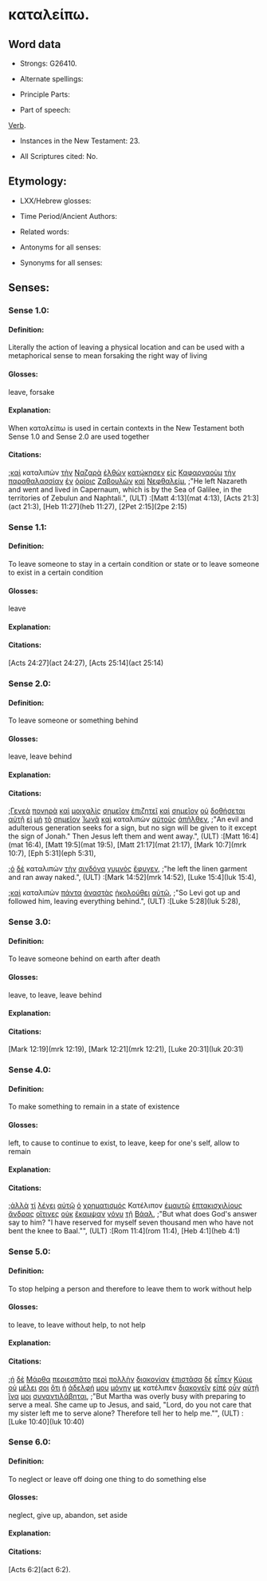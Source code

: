 # καταλείπω.

<!-- Status: S2=Needs2ndReview -->
<!-- Lexica used for edits: BDAG, FFM, LN, BN, A-S -->

## Word data

* Strongs: G26410.


* Alternate spellings:

* Principle Parts: 

* Part of speech: 

[Verb](http://ugg.readthedocs.io/en/latest/verb.html). 

* Instances in the New Testament: 23.

* All Scriptures cited: No.

## Etymology: 

* LXX/Hebrew glosses: 

* Time Period/Ancient Authors: 

* Related words: 

* Antonyms for all senses:

* Synonyms for all senses: 

## Senses:

### Sense 1.0:


#### Definition: 

Literally the action of leaving a physical location and can be used with a metaphorical sense to mean forsaking the right way of living 

#### Glosses:

leave, forsake

#### Explanation: 

When καταλείπω is used in certain contexts in the New Testament both Sense 1.0 and Sense 2.0 are used together 

#### Citations:

;[καὶ](../G25320/01.md) καταλιπὼν [τὴν](../G35880/01.md) [Ναζαρὰ](../G34780/01.md) [ἐλθὼν](../G20640/01.md) [κατῴκησεν](../G27300/01.md) [εἰς](../G15190/01.md) [Καφαρναοὺμ](../G25840/01.md) [τὴν](../G35880/01.md) [παραθαλασσίαν](../G38640/01.md) [ἐν](../G17220/01.md) [ὁρίοις](../G37250/01.md) [Ζαβουλὼν](../G21940/01.md) [καὶ](../G25320/01.md) [Νεφθαλείμ](../G35080/01.md), 
;"He left Nazareth and went and lived in Capernaum, which is by the Sea of Galilee, in the territories of Zebulun and Naphtali.",  (ULT)
:[Matt 4:13](mat 4:13),  [Acts 21:3](act 21:3),  [Heb 11:27](heb 11:27),  [2Pet 2:15](2pe 2:15)

 
### Sense 1.1:


#### Definition: 

To leave someone to stay in a certain condition or state or to leave someone to exist in a certain condition  

#### Glosses:

leave

#### Explanation: 


#### Citations:
 
[Acts 24:27](act 24:27), [Acts 25:14](act 25:14) 
             

### Sense 2.0:

#### Definition: 

To leave someone or something behind

#### Glosses:

leave, leave behind

#### Explanation:

#### Citations:

;[Γενεὰ](../G10740/01.md) [πονηρὰ](../G41900/01.md) [καὶ](../G25320/01.md) [μοιχαλὶς](../G99999/01.md) [σημεῖον](../G45920/01.md) [ἐπιζητεῖ](../G19340/01.md) [καὶ](../G25320/01.md) [σημεῖον](../G45920/01.md) [οὐ](../G37560/01.md) [δοθήσεται](../G13250/01.md) [αὐτῇ](../G08460/01.md) [εἰ](../G14870/01.md) [μὴ](../G33610/01.md) [τὸ](../G35880/01.md) [σημεῖον](../G45920/01.md) [Ἰωνᾶ](../G24950/01.md) [καὶ](../G25320/01.md) καταλιπὼν [αὐτοὺς](../G08460/01.md) [ἀπῆλθεν](../G05650/01.md), 
;"An evil and adulterous generation seeks for a sign, but no sign will be given to it except the sign of Jonah." Then Jesus left them and went away.",  (ULT)
:[Matt 16:4](mat 16:4), [Matt 19:5](mat 19:5), [Matt 21:17](mat 21:17), [Mark 10:7](mrk 10:7), [Eph 5:31](eph 5:31),

;[ὁ](../G35880/01.md) [δὲ](../G11610/01.md) καταλιπὼν [τὴν](../G35880/01.md) [σινδόνα](../G46160/01.md) [γυμνὸς](../G11310/01.md) [ἔφυγεν](../G53430/01.md), 
;"he left the linen garment and ran away naked.",  (ULT)
:[Mark 14:52](mrk 14:52),  [Luke 15:4](luk 15:4),

;[καὶ](../G25320/01.md) καταλιπὼν [πάντα](../G39560/01.md) [ἀναστὰς](../G04500/01.md) [ἠκολούθει](../G01900/01.md) [αὐτῷ](../G08460/01.md), 
;"So Levi got up and followed him, leaving everything behind.",  (ULT)
:[Luke 5:28](luk 5:28),

### Sense 3.0:

#### Definition: 

To leave someone behind on earth after death

#### Glosses:

leave, to leave, leave behind 

#### Explanation:

#### Citations:

[Mark 12:19](mrk 12:19),  [Mark 12:21](mrk 12:21),  [Luke 20:31](luk 20:31) 


### Sense 4.0:

#### Definition: 

To make something to remain in a state of existence

#### Glosses:

left, to cause to continue to exist, to leave, keep for one's self, allow to remain

#### Explanation:

#### Citations:

;[ἀλλὰ](../G02350/01.md) [τί](../G51010/01.md) [λέγει](../G30040/01.md) [αὐτῷ](../G08460/01.md) [ὁ](../G35880/01.md) [χρηματισμός](../G55380/01.md) Κατέλιπον [ἐμαυτῷ](../G16830/01.md) [ἑπτακισχιλίους](../G20350/01.md) [ἄνδρας](../G04350/01.md) [οἵτινες](../G37480/01.md) [οὐκ](../G37560/01.md) [ἔκαμψαν](../G25780/01.md) [γόνυ](../G11190/01.md) [τῇ](../G35880/01.md) [Βάαλ](../G08960/01.md), 
;"But what does God's answer say to him? "I have reserved for myself seven thousand men who have not bent the knee to Baal."",  (ULT)
:[Rom 11:4](rom 11:4),  [Heb 4:1](heb 4:1)

### Sense 5.0:

#### Definition: 

To stop helping a person and therefore to leave them to work without help

#### Glosses:

to leave, to leave without help, to not help

#### Explanation:

#### Citations:

;[ἡ](../G35880/01.md) [δὲ](../G11610/01.md) [Μάρθα](../G31360/01.md) [περιεσπᾶτο](../G40490/01.md) [περὶ](../G40120/01.md) [πολλὴν](../G41830/01.md) [διακονίαν](../G12480/01.md) [ἐπιστᾶσα](../G21860/01.md) [δὲ](../G11610/01.md) [εἶπεν](../G30040/01.md) [Κύριε](../G29620/01.md) [οὐ](../G37560/01.md) [μέλει](../G31990/01.md) [σοι](../G47710/01.md) [ὅτι](../G37540/01.md) [ἡ](../G35880/01.md) [ἀδελφή](../G00790/01.md) [μου](../G14730/01.md) [μόνην](../G34410/01.md) [με](../G14730/01.md) κατέλιπεν [διακονεῖν](../G12470/01.md) [εἰπὲ](../G30040/01.md) [οὖν](../G37670/01.md) [αὐτῇ](../G08460/01.md) [ἵνα](../G24430/01.md) [μοι](../G14730/01.md) [συναντιλάβηται](../G48780/01.md), 
;"But Martha was overly busy with preparing to serve a meal. She came up to Jesus, and said, "Lord, do you not care that my sister left me to serve alone? Therefore tell her to help me."",  (ULT)
:[Luke 10:40](luk 10:40)

### Sense 6.0:

#### Definition: 

To neglect or leave off doing one thing to do something else

#### Glosses:

neglect, give up, abandon, set aside

#### Explanation:

#### Citations:

[Acts 6:2](act 6:2).
